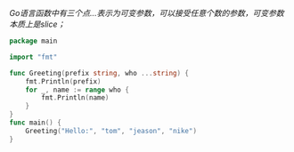 *Go语言函数中有三个点...表示为可变参数，可以接受任意个数的参数，可变参数本质上是slice；*

```go
package main

import "fmt"

func Greeting(prefix string, who ...string) {
	fmt.Println(prefix)
	for _, name := range who {
		fmt.Println(name)
	}
}
func main() {
	Greeting("Hello:", "tom", "jeason", "nike")
}
```

